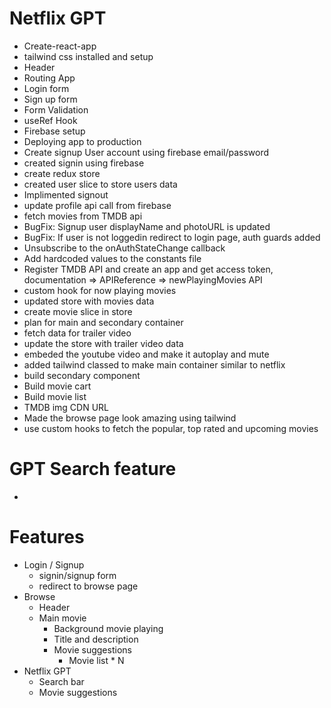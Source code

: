 # Netflix GPT

- Create-react-app
- tailwind css installed and setup
- Header
- Routing App
- Login form
- Sign up form
- Form Validation
- useRef Hook
- Firebase setup
- Deploying app to production
- Create signup User account using firebase email/password
- created signin using firebase
- create redux store
- created user slice to store users data
- Implimented signout
- update profile api call from firebase
- fetch movies from TMDB api
- BugFix: Signup user displayName and photoURL is updated
- BugFix: If user is not loggedin redirect to login page, auth guards added
- Unsubscribe to the onAuthStateChange callback
- Add hardcoded values to the constants file
- Register TMDB API and create an app and get access token, documentation => APIReference => newPlayingMovies API
- custom hook for now playing movies
- updated store with movies data
- create movie slice in store
- plan for main and secondary container
- fetch data for trailer video
- update the store with trailer video data
- embeded the youtube video and make it autoplay and mute
- added tailwind classed to make main container similar to netflix
- build secondary component
- Build movie cart
- Build movie list
- TMDB img CDN URL
- Made the browse page look amazing using tailwind
- use custom hooks to fetch the popular, top rated and upcoming movies

# GPT Search feature

-

# Features

- Login / Signup
  - signin/signup form
  - redirect to browse page
- Browse
  - Header
  - Main movie
    - Background movie playing
    - Title and description
    - Movie suggestions
      - Movie list \* N
- Netflix GPT
  - Search bar
  - Movie suggestions
